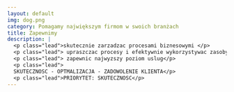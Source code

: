 ```yaml
---
layout: default
img: dog.png
category: Pomagamy największym firmom w swoich branżach
title: Zapewnimy
description: |
  <p class="lead">skutecznie zarzadzac procesami biznesowymi </p>
  <p class="lead"> upraszczac procesy i efektywnie wykorzystywac zasoby i potencjal LUDZI </p>
  <p class="lead"> zapewnic najwyzszy poziom uslug</p>
  <p class="lead">
  SKUTECZNOSC - OPTMALIZACJA - ZADOWOLENIE KLIENTA</p>
  <p class="lead">PRIORYTET: SKUTECZNOSC</p>
---
```


